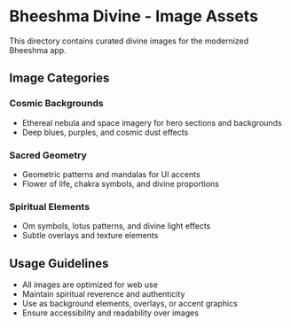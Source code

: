 # Bheeshma Divine - Image Assets

This directory contains curated divine images for the modernized Bheeshma app.

## Image Categories

### Cosmic Backgrounds
- Ethereal nebula and space imagery for hero sections and backgrounds
- Deep blues, purples, and cosmic dust effects

### Sacred Geometry
- Geometric patterns and mandalas for UI accents
- Flower of life, chakra symbols, and divine proportions

### Spiritual Elements
- Om symbols, lotus patterns, and divine light effects
- Subtle overlays and texture elements

## Usage Guidelines
- All images are optimized for web use
- Maintain spiritual reverence and authenticity
- Use as background elements, overlays, or accent graphics
- Ensure accessibility and readability over images


